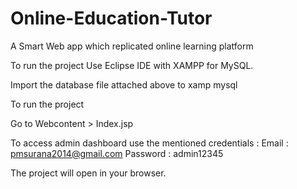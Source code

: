 # Online-Education-Tutor
A Smart Web app which replicated online learning platform

To run the project Use Eclipse IDE with XAMPP for MySQL.

Import the database file attached above to xamp mysql

To run the project

Go to Webcontent > Index.jsp

To access admin dashboard use the mentioned credentials : Email : pmsurana2014@gmail.com Password : admin12345

The project will open in your browser.
